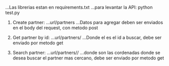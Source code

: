 ...Las librerias estan en requirements.txt
...para levantar la API: python test.py

1. Create partner:
...url/partners
	...Datos para agregar deben ser enviados en el body del request, con metodo post

2. Get partner by id:
...url/partners/<id>
	...Donde el <id> es el id a buscar, debe ser enviado por metodo get

3. Search partner:
...url/partners/<lng>/<lat>
	...donde <lng> <lat> son las cordenadas donde se desea buscar el partner mas cercano, debe ser enviado por metodo get
